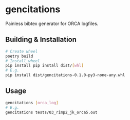 # gencitations
Painless bibtex generator for ORCA logfiles.

## Building & Installation
```bash
# Create wheel
poetry build
# Install wheel
pip install pip install dist/[whl]
# E.g.
pip install dist/gencitations-0.1.0-py3-none-any.whl
```

## Usage
```bash
gencitations [orca_log]
# E.g.
gencitations tests/03_rimp2_jk_orca5.out
```
